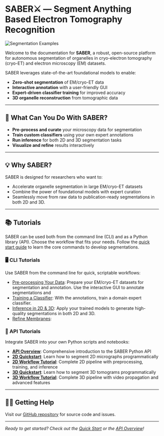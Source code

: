 # SABER⚔️ — Segment Anything Based Electron Tomography Recognition

![Segmentation Examples](assets/segmentation_example.png)

Welcome to the documentation for **SABER**, a robust, open-source platform for autonomous segmentation of organelles in cryo-electron tomography (cryo-ET) and electron microscopy (EM) datasets.

SABER leverages state-of-the-art foundational models to enable:

- **Zero-shot segmentation** of EM/cryo-ET data
- **Interactive annotation** with a user-friendly GUI
- **Expert-driven classifier training** for improved accuracy
- **3D organelle reconstruction** from tomographic data

---

## 🚀 What Can You Do With SABER?

- **Pre-process and curate** your microscopy data for segmentation
- **Train custom classifiers** using your own expert annotations
- **Run inference** for both 2D and 3D segmentation tasks
- **Visualize and refine** results interactively

---

## 💡 Why SABER?

SABER is designed for researchers who want to:

- Accelerate organelle segmentation in large EM/cryo-ET datasets
- Combine the power of foundational models with expert curation
- Seamlessly move from raw data to publication-ready segmentations in both 2D and 3D.

---

## 📚 Tutorials

SABER can be used both from the command line (CLI) and as a Python library (API). Choose the workflow that fits your needs. Follow the [quick start guide](getting-started/quickstart.md) to learn the core commands to develop segmentations. 

### 🖥️ CLI Tutorials
Use SABER from the command line for quick, scriptable workflows:

- [Pre-processing Your Data](tutorials/preprocessing.md): Prepare your EM/cryo-ET datasets for segmentation and annotation. Use the interactive GUI to annotate segmentations and 
- [Training a Classifier](tutorials/training.md): With the annotations, train a domain expert classifier.
- [Inference in 2D & 3D](tutorials/inference.md): Apply your trained models to generate high-quality segmentations in both 2D and 3D.
- [Refine Membranes](tutorials/membrane-refinement.md):

### 🐍 API Tutorials
Integrate SABER into your own Python scripts and notebooks:

- **[API Overview](api/overview.md)**: Comprehensive introduction to the SABER Python API
- **[2D Quickstart](api/quickstart2d.md)**: Learn how to segment 2D micrographs programmatically
- **[2D Workflow Tutorial](api/micrograph-workflow.md)**: Complete 2D pipeline with preprocessing, training, and inference
- **[3D Quickstart](api/quickstart3d.md)**: Learn how to segment 3D tomograms programmatically
- **[3D Workflow Tutorial](api/volume-workflow.md)**: Complete 3D pipeline with video propagation and advanced features

---

## 🙋‍♂️ Getting Help

Visit our [GitHub repository](https://github.com/czi-ai/segment-microscopy-sam2) for source code and issues.

---

_Ready to get started? Check out the [Quick Start](getting-started/quickstart.md) or the [API Overview](api/overview.md)!_

